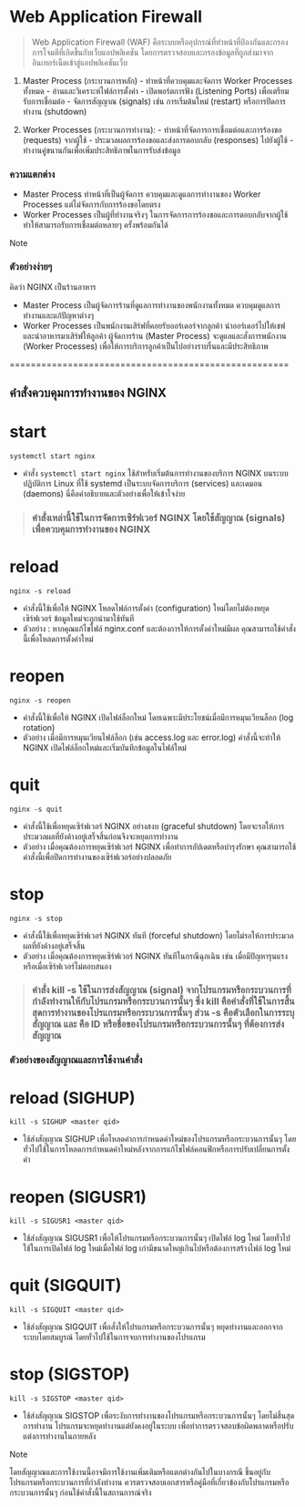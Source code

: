 # Web Application Firewall

> Web Application Firewall (WAF) คือระบบหรืออุปกรณ์ที่ทำหน้าที่ป้องกันและกรองการโจมตีที่เกิดขึ้นกับเว็บแอปพลิเคชัน โดยการตรวจสอบและกรองข้อมูลที่ถูกส่งมาจากอินเทอร์เน็ตเข้าสู่แอปพลิเคชันเว็บ

  1. Master Process (กระบวนการหลัก)
    - ทำหน้าที่ควบคุมและจัดการ Worker Processes ทั้งหมด
    - อ่านและวิเคราะห์ไฟล์การตั้งค่า
    - เปิดพอร์ตการฟัง (Listening Ports) เพื่อเตรียมรับการเชื่อมต่อ
    - จัดการสัญญาณ (signals) เช่น การเริ่มต้นใหม่ (restart) หรือการปิดการทำงาน (shutdown)

  2. Worker Processes (กระบวนการทำงาน):
    - ทำหน้าที่จัดการการเชื่อมต่อและการร้องขอ (requests) จากผู้ใช้
    - ประมวลผลการร้องขอและส่งการตอบกลับ (responses) ไปยังผู้ใช้
    - ทำงานคู่ขนานกันเพื่อเพิ่มประสิทธิภาพในการรับส่งข้อมูล
     
### ความแตกต่าง

- Master Process ทำหน้าที่เป็นผู้จัดการ ควบคุมและดูแลการทำงานของ Worker Processes แต่ไม่จัดการกับการร้องขอโดยตรง
- Worker Processes เป็นผู้ที่ทำงานจริงๆ ในการจัดการการร้องขอและการตอบกลับจากผู้ใช้ ทำให้สามารถรับการเชื่อมต่อหลายๆ ครั้งพร้อมกันได้

> [!NOTE]
> ### ตัวอย่างง่ายๆ
> คิดว่า NGINX เป็นร้านอาหาร
>   - Master Process เป็นผู้จัดการร้านที่ดูแลการทำงานของพนักงานทั้งหมด ควบคุมดูแลการทำงานและแก้ปัญหาต่างๆ
>   - Worker Processes เป็นพนักงานเสิร์ฟที่คอยรับออร์เดอร์จากลูกค้า นำออร์เดอร์ไปให้เชฟ และนำอาหารมาเสิร์ฟให้ลูกค้า
> ผู้จัดการร้าน (Master Process) จะดูแลและสั่งการพนักงาน (Worker Processes) เพื่อให้การบริการลูกค้าเป็นไปอย่างราบรื่นและมีประสิทธิภาพ

=====================================================

## คำสั่งควบคุมการทำงานของ NGINX

# start

```
systemctl start nginx
```

  - คำสั่ง `systemctl start nginx` ใช้สำหรับเริ่มต้นการทำงานของบริการ NGINX บนระบบปฏิบัติการ Linux ที่ใช้ systemd เป็นระบบจัดการบริการ (services) และเดมอน (daemons) นี่คือคำอธิบายและตัวอย่างเพื่อให้เข้าใจง่าย

> ### คำสั่งเหล่านี้ใช้ในการจัดการเซิร์ฟเวอร์ NGINX โดยใช้สัญญาณ (signals) เพื่อควบคุมการทำงานของ NGINX

# reload

```
nginx -s reload
```

  - คำสั่งนี้ใช้เพื่อให้ NGINX โหลดไฟล์การตั้งค่า (configuration) ใหม่โดยไม่ต้องหยุดเซิร์ฟเวอร์ ข้อมูลใหม่จะถูกนำมาใช้ทันที
  - ตัวอย่าง : หากคุณแก้ไขไฟล์ nginx.conf และต้องการให้การตั้งค่าใหม่มีผล คุณสามารถใช้คำสั่งนี้เพื่อโหลดการตั้งค่าใหม่

# reopen

```
nginx -s reopen
```

  - คำสั่งนี้ใช้เพื่อให้ NGINX เปิดไฟล์ล็อกใหม่ โดยเฉพาะมีประโยชน์เมื่อมีการหมุนเวียนล็อก (log rotation)
  - ตัวอย่าง เมื่อมีการหมุนเวียนไฟล์ล็อก (เช่น access.log และ error.log) คำสั่งนี้จะทำให้ NGINX เปิดไฟล์ล็อกใหม่และเริ่มบันทึกข้อมูลในไฟล์ใหม่

# quit

```
nginx -s quit
```

  - คำสั่งนี้ใช้เพื่อหยุดเซิร์ฟเวอร์ NGINX อย่างสงบ (graceful shutdown) โดยจะรอให้การประมวลผลที่ยังค้างอยู่เสร็จสิ้นก่อนจึงจะหยุดการทำงาน
  - ตัวอย่าง เมื่อคุณต้องการหยุดเซิร์ฟเวอร์ NGINX เพื่อทำการอัปเดตหรือบำรุงรักษา คุณสามารถใช้คำสั่งนี้เพื่อปิดการทำงานของเซิร์ฟเวอร์อย่างปลอดภัย

# stop

```
nginx -s stop
```

  - คำสั่งนี้ใช้เพื่อหยุดเซิร์ฟเวอร์ NGINX ทันที (forceful shutdown) โดยไม่รอให้การประมวลผลที่ยังค้างอยู่เสร็จสิ้น
  - ตัวอย่าง เมื่อคุณต้องการหยุดเซิร์ฟเวอร์ NGINX ทันทีในกรณีฉุกเฉิน เช่น เมื่อมีปัญหารุนแรงหรือเมื่อเซิร์ฟเวอร์ไม่ตอบสนอง

> ### คำสั่ง kill -s <signal> <master qid> ใช้ในการส่งสัญญาณ (signal) จากโปรแกรมหรือกระบวนการที่กำลังทำงานให้กับโปรแกรมหรือกระบวนการนั้นๆ ซึ่ง kill คือคำสั่งที่ใช้ในการสิ้นสุดการทำงานของโปรแกรมหรือกระบวนการนั้นๆ ส่วน -s คือตัวเลือกในการระบุสัญญาณ และ <master qid> คือ ID หรือชื่อของโปรแกรมหรือกระบวนการนั้นๆ ที่ต้องการส่งสัญญาณ

### ตัวอย่างของสัญญาณและการใช้งานคำสั่ง

# reload (SIGHUP)

```
kill -s SIGHUP <master qid>
```

  - ใช้ส่งสัญญาณ SIGHUP เพื่อโหลดค่าการกำหนดค่าใหม่ของโปรแกรมหรือกระบวนการนั้นๆ โดยทั่วไปใช้ในการโหลดการกำหนดค่าใหม่หลังจากการแก้ไขไฟล์คอนฟิกหรือการปรับเปลี่ยนการตั้งค่า

# reopen (SIGUSR1)

```
kill -s SIGUSR1 <master qid>
```

  - ใช้ส่งสัญญาณ SIGUSR1 เพื่อให้โปรแกรมหรือกระบวนการนั้นๆ เปิดไฟล์ log ใหม่ โดยทั่วไปใช้ในการเปิดไฟล์ log ใหม่เมื่อไฟล์ log เก่ามีขนาดใหญ่เกินไปหรือต้องการสร้างไฟล์ log ใหม่

# quit (SIGQUIT)

```
kill -s SIGQUIT <master qid>
```

  - ใช้ส่งสัญญาณ SIGQUIT เพื่อสั่งให้โปรแกรมหรือกระบวนการนั้นๆ หยุดทำงานและออกจากระบบโดยสมบูรณ์ โดยทั่วไปใช้ในการจบการทำงานของโปรแกรม

# stop (SIGSTOP)

```
kill -s SIGSTOP <master qid>
```

  - ใช้ส่งสัญญาณ SIGSTOP เพื่อระงับการทำงานของโปรแกรมหรือกระบวนการนั้นๆ โดยไม่สิ้นสุดการทำงาน โปรแกรมจะหยุดทำงานแต่ยังคงอยู่ในระบบ เพื่อทำการตรวจสอบข้อผิดพลาดหรือปรับแต่งการทำงานในภายหลัง

> [!NOTE]
> โดยสัญญาณและการใช้งานนี้อาจมีการใช้งานเพิ่มเติมหรือแตกต่างกันไปในบางกรณี ขึ้นอยู่กับโปรแกรมหรือกระบวนการที่กำลังทำงาน ควรตรวจสอบเอกสารหรือคู่มือที่เกี่ยวข้องกับโปรแกรมหรือกระบวนการนั้นๆ ก่อนใช้คำสั่งนี้ในสถานการณ์จริง
